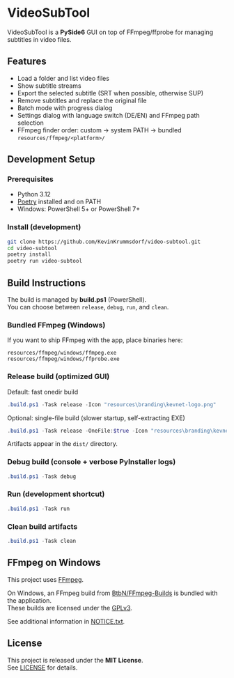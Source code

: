 # VideoSubTool

VideoSubTool is a **PySide6** GUI on top of FFmpeg/ffprobe for managing subtitles in video files.

## Features

- Load a folder and list video files
- Show subtitle streams
- Export the selected subtitle (SRT when possible, otherwise SUP)
- Remove subtitles and replace the original file
- Batch mode with progress dialog
- Settings dialog with language switch (DE/EN) and FFmpeg path selection
- FFmpeg finder order: custom → system PATH → bundled `resources/ffmpeg/<platform>/`

## Development Setup

### Prerequisites
- Python 3.12
- [Poetry](https://python-poetry.org/) installed and on PATH
- Windows: PowerShell 5+ or PowerShell 7+

### Install (development)
```bash
git clone https://github.com/KevinKrummsdorf/video-subtool.git
cd video-subtool
poetry install
poetry run video-subtool
```

## Build Instructions

The build is managed by **build.ps1** (PowerShell).  
You can choose between `release`, `debug`, `run`, and `clean`.

### Bundled FFmpeg (Windows)

If you want to ship FFmpeg with the app, place binaries here:
```
resources/ffmpeg/windows/ffmpeg.exe
resources/ffmpeg/windows/ffprobe.exe
```

### Release build (optimized GUI)
Default: fast onedir build
```powershell
.build.ps1 -Task release -Icon "resources\branding\kevnet-logo.png"
```
Optional: single-file build (slower startup, self-extracting EXE)
```powershell
.build.ps1 -Task release -OneFile:$true -Icon "resources\branding\kevnet-logo.png"
```
Artifacts appear in the `dist/` directory.

### Debug build (console + verbose PyInstaller logs)

```powershell
.build.ps1 -Task debug
```

### Run (development shortcut)

```powershell
.build.ps1 -Task run
```

### Clean build artifacts

```powershell
.build.ps1 -Task clean
```

## FFmpeg on Windows

This project uses [FFmpeg](https://ffmpeg.org/).

On Windows, an FFmpeg build from [BtbN/FFmpeg-Builds](https://github.com/BtbN/FFmpeg-Builds) is bundled with the application.  
These builds are licensed under the [GPLv3](resources/LICENSES/FFmpeg/FFmpeg-GPLv3.txt).  

See additional information in [NOTICE.txt](resources/LICENSES/FFmpeg/NOTICE.txt).

## License

This project is released under the **MIT License**.  
See [LICENSE](LICENSE) for details.
